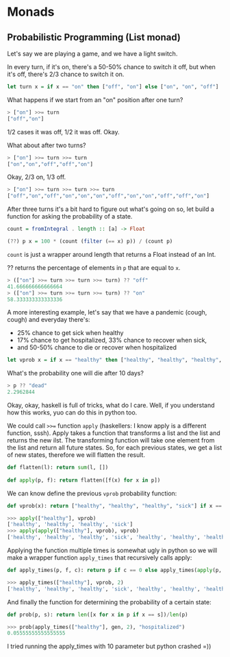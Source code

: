 # Monads

## Probabilistic Programming (List monad)

Let's say we are playing a game, and we have a light switch. 

In every turn, if it's on, there's a 50-50% chance to switch it off, but when it's off, there's 2/3 chance to switch it on.

```haskell
let turn x = if x == "on" then ["off", "on"] else ["on", "on", "off"]
```

What happens if we start from an "on" position after one turn?

```haskell
> ["on"] >>= turn
["off","on"]
```

1/2 cases it was off, 1/2 it was off. Okay.

What about after two turns?

```haskell
> ["on"] >>= turn >>= turn
["on","on","off","off","on"]
```

Okay, 2/3 on, 1/3 off.

```haskell
> ["on"] >>= turn >>= turn >>= turn
["off","on","off","on","on","on","off","on","on","off","off","on"]
```

After three turns it's a bit hard to figure out what's going on so, let build a function for asking the probability of a state.

```haskell
count = fromIntegral . length :: [a] -> Float

(??) p x = 100 * (count (filter (== x) p)) / (count p)
```

`count` is just a wrapper around length that returns a Float instead of an Int.

?? returns the percentage of elements in `p` that are equal to `x`.

```haskell
> (["on"] >>= turn >>= turn >>= turn) ?? "off"
41.666666666666664
> (["on"] >>= turn >>= turn >>= turn) ?? "on"
58.333333333333336
```

A more interesting example, let's say that we have a pandemic (cough, cough) and everyday there's:

 - 25% chance to get sick when healthy
 - 17% chance to get hospitalized, 33% chance to recover when sick,
 - and 50-50% chance to die or recover when hospitalized


```haskell
let vprob x = if x == "healthy" then ["healthy", "healthy", "healthy", "sick"] else if x == "sick" then ["sick", "sick", "sick", "hospitalized", "healthy", "healthy"] else if x == "hospitalized" then ["healthy", "dead"] else ["dead"]
```

What's the probability one will die after 10 days?

```haskell
> p ?? "dead"
2.2962844
````

Okay, okay, haskell is full of tricks, what do I care. Well, if you understand how this works, yuo can do this in python too.

We could call `>>=` function `apply` (haskellers: I know apply is a different function, sssh). Apply takes a function that transforms a list and the list and returns the new ilst.
The transforming function will take one element from the list and return all future states. So, for each previous states, we get a list of new states, therefore we will flatten the result.

```python
def flatten(l): return sum(l, [])
  
def apply(p, f): return flatten([f(x) for x in p])
```

We can know define the previous `vprob` probability function:


```python
def vprob(x): return ["healthy", "healthy", "healthy", "sick"] if x == "healthy" else ["sick", "sick", "sick", "hospitalized", "healthy", "healthy"] if x == "sick" else ["healthy", "dead"] if x == "hospitalized" else ["dead"]```

>>> apply(["healthy"], vprob)
['healthy', 'healthy', 'healthy', 'sick']
>>> apply(apply(["healthy"], vprob), vprob)
['healthy', 'healthy', 'healthy', 'sick', 'healthy', 'healthy', 'healthy', 'sick', 'healthy', 'healthy', 'healthy', 'sick', 'sick', 'sick', 'sick', 'hospitalized', 'healthy', 'healthy']
```

Applying the function multiple times is somewhat ugly in python so we will make a wrapper function `apply_times` that recursively calls apply:

```python
def apply_times(p, f, c): return p if c == 0 else apply_times(apply(p, f), f, c-1)

>>> apply_times(["healthy"], vprob, 2)
['healthy', 'healthy', 'healthy', 'sick', 'healthy', 'healthy', 'healthy', 'sick', 'healthy', 'healthy', 'healthy', 'sick', 'sick', 'sick', 'sick', 'hospitalized', 'healthy', 'healthy']
```

And finally the function for determining the probability of a certain state:

```python
def prob(p, s): return len([x for x in p if x == s])/len(p)

>>> prob(apply_times(["healthy"], gen, 2), "hospitalized")
0.05555555555555555
```

I tried running the apply_times with 10 parameter but python crashed =))
